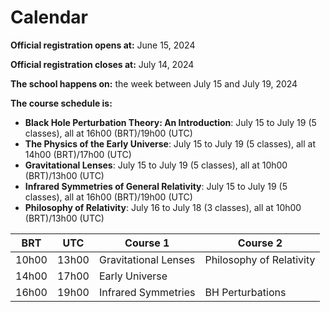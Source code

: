 # Calendar

**Official registration opens at:** June 15, 2024

**Official registration closes at:** July 14, 2024

**The school happens on:** the week between July 15 and July 19, 2024

**The course schedule is:**

* **Black Hole Perturbation Theory: An Introduction**: July 15 to July 19 (5 classes), all at 16h00 (BRT)/19h00 (UTC)
* **The Physics of the Early Universe**: July 15 to July 19 (5 classes), all at 14h00 (BRT)/17h00 (UTC)
* **Gravitational Lenses**: July 15 to July 19 (5 classes), all at 10h00 (BRT)/13h00 (UTC)
* **Infrared Symmetries of General Relativity**: July 15 to July 19 (5 classes), all at 16h00 (BRT)/19h00 (UTC)
* **Philosophy of Relativity**: July 16 to July 18 (3 classes), all at 10h00 (BRT)/13h00 (UTC)
 
| BRT   | UTC   | Course 1                 | Course 2             |
|-------|-------|--------------------------|----------------------|
| 10h00 | 13h00 | Gravitational Lenses | Philosophy of Relativity |
| 14h00 | 17h00 |    Early Universe    |                          |
| 16h00 | 19h00 | Infrared Symmetries  |     BH Perturbations     |
